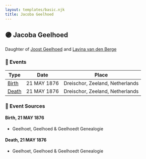 ```yaml
---
layout: templates/basic.njk
title: Jacoba Geelhoed
---
```

## 🟣 Jacoba Geelhoed

Daughter of [Joost Geelhoed](/people/7/73673934) and [Lavina van den Berge](/people/7/71558365)

### 📆 Events

Type | Date | Place
------ | ------ | ------
[Birth](#event-d0c8d1bf-9875-4a62-a5e8-9315e21fd7eb) | 21 MAY 1876 | Dreischor, Zeeland, Netherlands
[Death](#event-348ce8fe-933c-4e0d-b4d8-5fa891309c5b) | 21 MAY 1876 | Dreischor, Zeeland, Netherlands

### 📰 Event Sources

#### <a id="event-d0c8d1bf-9875-4a62-a5e8-9315e21fd7eb"></a> Birth, 21 MAY 1876
* Geelhoet, Geelhoed & Geelhoedt Genealogie

#### <a id="event-348ce8fe-933c-4e0d-b4d8-5fa891309c5b"></a> Death, 21 MAY 1876
* Geelhoet, Geelhoed & Geelhoedt Genealogie